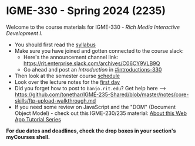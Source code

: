 # IGME-330 - Spring 2024 (2235)

Welcome to the course materials for IGME-330 - *Rich Media Interactive Development I.*
- You should first read the [syllabus](syllabus.md)
- Make sure you have joined and gotten connected to the course slack:
  - Here's the announcement channel link: https://rit.enterprise.slack.com/archives/C06CY9VLB9Q
  - Go ahead and post an *Introduction* in [#introductions-330](https://rit.enterprise.slack.com/archives/C06DLAQFJ78)
- Then look at the semester course [schedule](schedule.md)
- Look over the lecture notes for the [first day](./weekly/01A.md)
- Did you forget how to post to `banjo.rit.edu`? Get help here --> https://github.com/tonethar/IGME-235-Shared/blob/master/notes/core-skills/ftp-upload-walkthrough.md
- If you need some review on JavaScript and the "DOM" (Document Object Model) - check out this IGME-230/235 material: [About this Web App Tutorial Series](https://github.com/tonethar/IGME-235-Shared/blob/master/tutorial/web-apps-0.md)

**For due dates and deadlines, check the drop boxes in your section's myCourses shell.**

